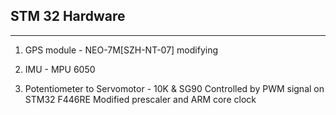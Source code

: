 ## STM 32 Hardware

- - -

1. GPS module - NEO-7M[SZH-NT-07] modifying

2. IMU - MPU 6050

3. Potentiometer to Servomotor - 10K & SG90
Controlled by PWM signal on STM32 F446RE
Modified prescaler and ARM core clock
